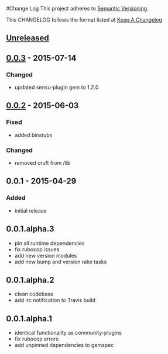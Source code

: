 #Change Log
This project adheres to [Semantic Versioning](http://semver.org/).

This CHANGELOG follows the format listed at [Keep A Changelog](http://keepachangelog.com/)

## [Unreleased]

## [0.0.3] - 2015-07-14
### Changed
- updated sensu-plugin gem to 1.2.0

## [0.0.2] - 2015-06-03
### Fixed
- added binstubs

### Changed
- removed cruft from /lib

## 0.0.1 - 2015-04-29
### Added
- initial release

## 0.0.1.alpha.3
* pin all runtime dependencies
* fix rubocop issues
* add new version modules
* add new bump and version rake tasks

## 0.0.1.alpha.2
* clean codebase
* add irc notification to Travis build

## 0.0.1.alpha.1
* identical functionality as community-plugins
* fix rubocop errors
* add unpinned dependencies to gemspec

[Unreleased]: https://github.com/sensu-plugins/sensu-plugins-rspec/compare/0.0.3...HEAD
[0.0.3]: https://github.com/sensu-plugins/sensu-plugins-rspec/compare/0.0.2...0.0.3
[0.0.2]: https://github.com/sensu-plugins/sensu-plugins-rspec/compare/0.0.1...0.0.2
